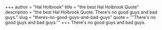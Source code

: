 +++
author = "Hal Holbrook"
title = "the best Hal Holbrook Quote"
description = "the best Hal Holbrook Quote: There's no good guys and bad guys."
slug = "theres-no-good-guys-and-bad-guys"
quote = '''There's no good guys and bad guys.'''
+++
There's no good guys and bad guys.
